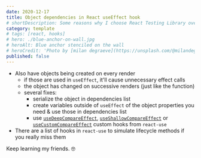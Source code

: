 ```yaml
---
date: 2020-12-17
title: Object dependencies in React useEffect hook
# shortDescription: Some reasons why I choose React Testing Library over Enzyme for testing React components
category: template
# tags: [react, hooks]
# hero: ./blue-anchor-on-wall.jpg
# heroAlt: Blue anchor stenciled on the wall
# heroCredit: 'Photo by [milan degraeve](https://unsplash.com/@milandegraeve)'
published: false
---
```


- Also have objects being created on every render
  - if those are used in `useEffect`, it'll cause unnecessary effect calls
  - the object has changed on successive renders (just like the function)
  - several fixes:
    - serialize the object in dependencies list
    - create variables outside of `useEffect` of the object properties you need & use those in dependencies list
    - use [`useDeepCompareEffect`](https://github.com/streamich/react-use/blob/master/docs/useDeepCompareEffect.md), [`useShallowCompareEffect`](https://github.com/streamich/react-use/blob/master/docs/useShallowCompareEffect.md) or [`useCustomCompareEffect`](https://github.com/streamich/react-use/blob/master/docs/useCustomCompareEffect.md) custom hooks from `react-use`
- There are a list of hooks in `react-use` to simulate lifecycle methods if you really miss them

Keep learning my friends. 🤓

